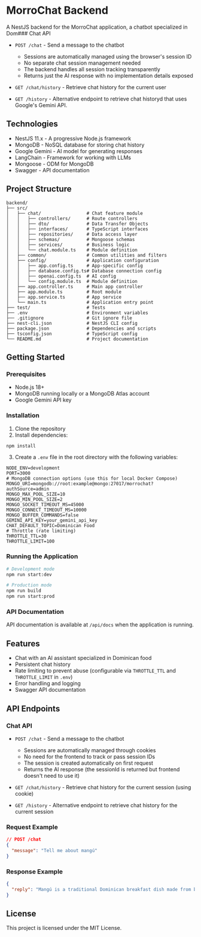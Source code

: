 # MorroChat Backend

A NestJS backend for the MorroChat application, a chatbot specialized in Dom### Chat API

- `POST /chat` - Send a message to the chatbot
  - Sessions are automatically managed using the browser's session ID
  - No separate chat session management needed
  - The backend handles all session tracking transparently
  - Returns just the AI response with no implementation details exposed

- `GET /chat/history` - Retrieve chat history for the current user
- `GET /history` - Alternative endpoint to retrieve chat historyd that uses Google's Gemini API.

## Technologies

- NestJS 11.x - A progressive Node.js framework
- MongoDB - NoSQL database for storing chat history
- Google Gemini - AI model for generating responses
- LangChain - Framework for working with LLMs
- Mongoose - ODM for MongoDB
- Swagger - API documentation

## Project Structure

```
backend/
├── src/
│   ├── chat/                 # Chat feature module
│   │   ├── controllers/      # Route controllers
│   │   ├── dto/              # Data Transfer Objects
│   │   ├── interfaces/       # TypeScript interfaces
│   │   ├── repositories/     # Data access layer
│   │   ├── schemas/          # Mongoose schemas
│   │   ├── services/         # Business logic
│   │   └── chat.module.ts    # Module definition
│   ├── common/               # Common utilities and filters
│   ├── config/               # Application configuration
│   │   ├── app.config.ts     # App-specific config
│   │   ├── database.config.ts# Database connection config
│   │   ├── openai.config.ts  # AI config
│   │   └── config.module.ts  # Module definition
│   ├── app.controller.ts     # Main app controller
│   ├── app.module.ts         # Root module
│   ├── app.service.ts        # App service
│   └── main.ts               # Application entry point
├── test/                     # Tests
├── .env                      # Environment variables
├── .gitignore                # Git ignore file
├── nest-cli.json             # NestJS CLI config
├── package.json              # Dependencies and scripts
├── tsconfig.json             # TypeScript config
└── README.md                 # Project documentation
```

## Getting Started

### Prerequisites

- Node.js 18+
- MongoDB running locally or a MongoDB Atlas account
- Google Gemini API key

### Installation

1. Clone the repository
2. Install dependencies:

```bash
npm install
```

3. Create a `.env` file in the root directory with the following variables:

```
NODE_ENV=development
PORT=3000
# MongoDB connection options (use this for local Docker Compose)
MONGO_URI=mongodb://root:example@mongo:27017/morrochat?authSource=admin
MONGO_MAX_POOL_SIZE=10
MONGO_MIN_POOL_SIZE=2
MONGO_SOCKET_TIMEOUT_MS=45000
MONGO_CONNECT_TIMEOUT_MS=10000
MONGO_BUFFER_COMMANDS=false
GEMINI_API_KEY=your_gemini_api_key
CHAT_DEFAULT_TOPIC=Dominican Food
# Throttle (rate limiting)
THROTTLE_TTL=30
THROTTLE_LIMIT=100
```

### Running the Application

```bash
# Development mode
npm run start:dev

# Production mode
npm run build
npm run start:prod
```

### API Documentation

API documentation is available at `/api/docs` when the application is running.

## Features

- Chat with an AI assistant specialized in Dominican food
- Persistent chat history
- Rate limiting to prevent abuse (configurable via `THROTTLE_TTL` and `THROTTLE_LIMIT` in `.env`)
- Error handling and logging
- Swagger API documentation

## API Endpoints

### Chat API

- `POST /chat` - Send a message to the chatbot
  - Sessions are automatically managed through cookies
  - No need for the frontend to track or pass session IDs
  - The session is created automatically on first request
  - Returns the AI response (the sessionId is returned but frontend doesn't need to use it)

- `GET /chat/history` - Retrieve chat history for the current session (using cookie)
- `GET /history` - Alternative endpoint to retrieve chat history for the current session

### Request Example

```json
// POST /chat
{
  "message": "Tell me about mangú"
}
```

### Response Example

```json
{
  "reply": "Mangú is a traditional Dominican breakfast dish made from boiled and mashed plantains..."
}
```

## License

This project is licensed under the MIT License.
